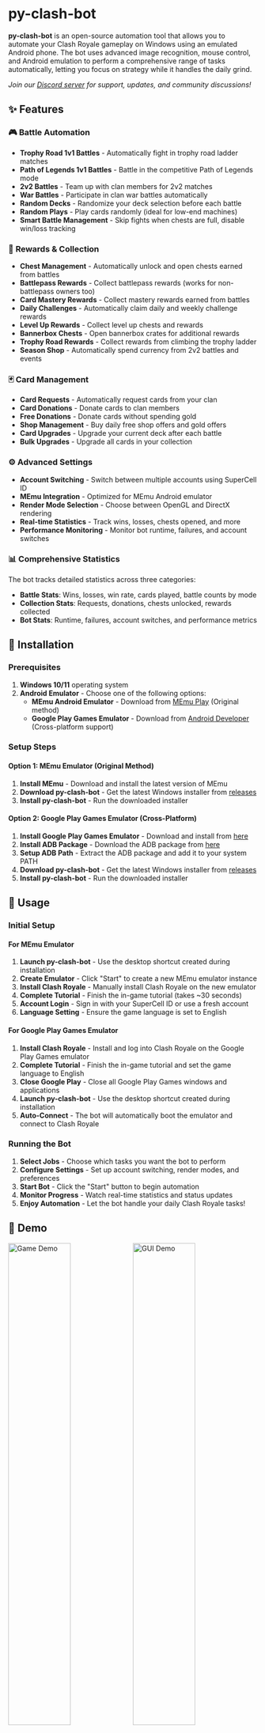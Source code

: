 # py-clash-bot

**py-clash-bot** is an open-source automation tool that allows you to automate your Clash Royale gameplay on Windows using an emulated Android phone. The bot uses advanced image recognition, mouse control, and Android emulation to perform a comprehensive range of tasks automatically, letting you focus on strategy while it handles the daily grind.

_Join our [Discord server](https://discord.gg/nqKRkyq2UU) for support, updates, and community discussions!_

## ✨ Features

### 🎮 **Battle Automation**

- **Trophy Road 1v1 Battles** - Automatically fight in trophy road ladder matches
- **Path of Legends 1v1 Battles** - Battle in the competitive Path of Legends mode
- **2v2 Battles** - Team up with clan members for 2v2 matches
- **War Battles** - Participate in clan war battles automatically
- **Random Decks** - Randomize your deck selection before each battle
- **Random Plays** - Play cards randomly (ideal for low-end machines)
- **Smart Battle Management** - Skip fights when chests are full, disable win/loss tracking

### 🎁 **Rewards & Collection**

- **Chest Management** - Automatically unlock and open chests earned from battles
- **Battlepass Rewards** - Collect battlepass rewards (works for non-battlepass owners too)
- **Card Mastery Rewards** - Collect mastery rewards earned from battles
- **Daily Challenges** - Automatically claim daily and weekly challenge rewards
- **Level Up Rewards** - Collect level up chests and rewards
- **Bannerbox Chests** - Open bannerbox crates for additional rewards
- **Trophy Road Rewards** - Collect rewards from climbing the trophy ladder
- **Season Shop** - Automatically spend currency from 2v2 battles and events

### 🃏 **Card Management**

- **Card Requests** - Automatically request cards from your clan
- **Card Donations** - Donate cards to clan members
- **Free Donations** - Donate cards without spending gold
- **Shop Management** - Buy daily free shop offers and gold offers
- **Card Upgrades** - Upgrade your current deck after each battle
- **Bulk Upgrades** - Upgrade all cards in your collection

### ⚙️ **Advanced Settings**

- **Account Switching** - Switch between multiple accounts using SuperCell ID
- **MEmu Integration** - Optimized for MEmu Android emulator
- **Render Mode Selection** - Choose between OpenGL and DirectX rendering
- **Real-time Statistics** - Track wins, losses, chests opened, and more
- **Performance Monitoring** - Monitor bot runtime, failures, and account switches

### 📊 **Comprehensive Statistics**

The bot tracks detailed statistics across three categories:

- **Battle Stats**: Wins, losses, win rate, cards played, battle counts by mode
- **Collection Stats**: Requests, donations, chests unlocked, rewards collected
- **Bot Stats**: Runtime, failures, account switches, and performance metrics

## 🚀 Installation

### Prerequisites

1. **Windows 10/11** operating system
2. **Android Emulator** - Choose one of the following options:
   - **MEmu Android Emulator** - Download from [MEmu Play](https://www.memuplay.com/) (Original method)
   - **Google Play Games Emulator** - Download from [Android Developer](https://developer.android.com/games/playgames/emulator) (Cross-platform support)

### Setup Steps

#### Option 1: MEmu Emulator (Original Method)

1. **Install MEmu** - Download and install the latest version of MEmu
2. **Download py-clash-bot** - Get the latest Windows installer from [releases](https://github.com/pyclashbot/py-clash-bot/releases/latest)
3. **Install py-clash-bot** - Run the downloaded installer

#### Option 2: Google Play Games Emulator (Cross-Platform)

1. **Install Google Play Games Emulator** - Download and install from [here](https://developer.android.com/games/playgames/emulator)
2. **Install ADB Package** - Download the ADB package from [here](https://developer.android.com/tools/releases/platform-tools)
3. **Setup ADB Path** - Extract the ADB package and add it to your system PATH
4. **Download py-clash-bot** - Get the latest Windows installer from [releases](https://github.com/pyclashbot/py-clash-bot/releases/latest)
5. **Install py-clash-bot** - Run the downloaded installer

## 📖 Usage

### Initial Setup

#### For MEmu Emulator

1. **Launch py-clash-bot** - Use the desktop shortcut created during installation
2. **Create Emulator** - Click "Start" to create a new MEmu emulator instance
3. **Install Clash Royale** - Manually install Clash Royale on the new emulator
4. **Complete Tutorial** - Finish the in-game tutorial (takes ~30 seconds)
5. **Account Login** - Sign in with your SuperCell ID or use a fresh account
6. **Language Setting** - Ensure the game language is set to English

#### For Google Play Games Emulator

1. **Install Clash Royale** - Install and log into Clash Royale on the Google Play Games emulator
2. **Complete Tutorial** - Finish the in-game tutorial and set the game language to English
3. **Close Google Play** - Close all Google Play Games windows and applications
4. **Launch py-clash-bot** - Use the desktop shortcut created during installation
5. **Auto-Connect** - The bot will automatically boot the emulator and connect to Clash Royale

### Running the Bot

1. **Select Jobs** - Choose which tasks you want the bot to perform
2. **Configure Settings** - Set up account switching, render modes, and preferences
3. **Start Bot** - Click the "Start" button to begin automation
4. **Monitor Progress** - Watch real-time statistics and status updates
5. **Enjoy Automation** - Let the bot handle your daily Clash Royale tasks!

## 🎯 Demo

<img src="https://github.com/pyclashbot/py-clash-bot/blob/master/assets/demo-game.gif?raw=true" width="50%" alt="Game Demo"/><img src="https://github.com/pyclashbot/py-clash-bot/blob/master/assets/demo-gui.gif?raw=true" width="50%" alt="GUI Demo"/>

_Left: Bot automation in action | Right: User interface and controls_

## 🤝 Contributing

We welcome contributions from the community! Whether you have ideas for new features, bug reports, or want to help with development, there are many ways to get involved:

- **Report Issues** - Open an issue on [GitHub Issues](https://github.com/pyclashbot/py-clash-bot/issues)
- **Feature Requests** - Suggest new automation features or improvements
- **Code Contributions** - Check out our [Contributing Guide](CONTRIBUTING.md)
- **Community Support** - Help other users on our [Discord server](https://discord.gg/nqKRkyq2UU)

## ⚠️ Disclaimer

This tool is designed for educational and automation purposes. Please ensure you comply with Clash Royale's Terms of Service and use responsibly. The developers are not responsible for any consequences resulting from the use of this software.

---

**Made with ❤️ by the py-clash-bot community**

_Automate your Clash Royale experience and focus on what matters most - strategy and fun!_
